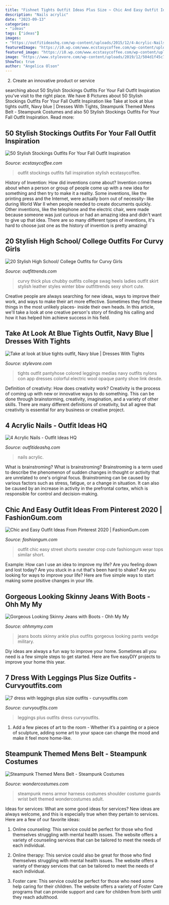 ```yaml
---
title: "Fishnet Tights Outfit Ideas Plus Size ~ Chic And Easy Outfit Ideas From Pinterest 2020"
description: "Nails acrylic"
date: "2023-09-13"
categories:
- "ideas"
tags: ["ideas"]
images:
- "https://outfitideashq.com/wp-content/uploads/2015/12/4-Acrylic-Nails.jpg"
featuredImage: "https://i0.wp.com/www.ecstasycoffee.com/wp-content/uploads/2016/10/Stockings-Outfit-37.jpg"
featured_image: "https://i0.wp.com/www.ecstasycoffee.com/wp-content/uploads/2016/10/Stockings-Outfit-37.jpg"
image: "https://www.stylevore.com/wp-content/uploads/2019/12/504d1f45c78cf96f6f20d1ffe722f3f8.jpg"
ShowToc: true
author: "Angelica Olson"
---
```



2. Create an innovative product or service 

	

		
searching about 50 Stylish Stockings Outfits For Your Fall Outfit Inspiration you've visit to the right place. We have 8 Pictures about 50 Stylish Stockings Outfits For Your Fall Outfit Inspiration like Take at look at blue tights outfit, Navy blue | Dresses With Tights, Steampunk Themed Mens Belt - Steampunk Costumes and also 50 Stylish Stockings Outfits For Your Fall Outfit Inspiration. Read more:
		
    
## 50 Stylish Stockings Outfits For Your Fall Outfit Inspiration

<img loading=lazy src="https://i0.wp.com/www.ecstasycoffee.com/wp-content/uploads/2016/10/Stockings-Outfit-37.jpg" onerror="this.onerror=null;this.src='https://tse3.mm.bing.net/th?id=OIP.sD6dfSnpVTWyu8xfl_7aOwHaLG&amp;pid=15.1';" alt="50 Stylish Stockings Outfits For Your Fall Outfit Inspiration">

_Source: ecstasycoffee.com_

>outfit stockings outfits fall inspiration stylish ecstasycoffee. 

	

History of Invention: How did inventions come about?
Invention comes about when a person or group of people come up with a new idea for something and then try to make it a reality. Some inventions, like the printing press and the Internet, were actually born out of necessity- like during World War II when people needed to create documents quickly. Other inventions, like the telephone and the electric chair, were made because someone was just curious or had an amazing idea and didn't want to give up that idea. There are so many different types of inventions, it's hard to choose just one as the history of invention is pretty amazing!

    
## 20 Stylish High School/ College Outfits For Curvy Girls

<img loading=lazy src="http://www.outfittrends.com/wp-content/uploads/2015/05/7a8ffadc7528959d7c851a97e508baa7.jpg" onerror="this.onerror=null;this.src='https://tse4.mm.bing.net/th?id=OIP.f-9TKUk_WN3G4kAombQrXAAAAA&amp;pid=15.1';" alt="20 Stylish High School/ College Outfits for Curvy Girls">

_Source: outfittrends.com_

>curvy thick plus chubby outfits college swag heels ladies outfit skirt stylish leather styles winter bbw outfittrends sexy short cute. 

	

Creative people are always searching for new ideas, ways to improve their work, and ways to make their art more effective. Sometimes they find these things in the most unlikely places- inside their own heads. In this article, we'll take a look at one creative person's story of finding his calling and how it has helped him achieve success in his field.

    
## Take At Look At Blue Tights Outfit, Navy Blue | Dresses With Tights

<img loading=lazy src="https://www.stylevore.com/wp-content/uploads/2019/12/504d1f45c78cf96f6f20d1ffe722f3f8.jpg" onerror="this.onerror=null;this.src='https://tse2.mm.bing.net/th?id=OIP.__4HQZgHPi0IXmNJYlnHDwHaLH&amp;pid=15.1';" alt="Take at look at blue tights outfit, Navy blue | Dresses With Tights">

_Source: stylevore.com_

>tights outfit pantyhose colored leggings medias navy outfits nylons con app dresses colorful electric wool opaque panty shoe link desde. 

	

Definition of creativity: How does creativity work?
Creativity is the process of coming up with new or innovative ways to do something. This can be done through brainstorming, creativity, imagination, and a variety of other skills. There are many different definitions of creativity, but all agree that creativity is essential for any business or creative project.

    
## 4 Acrylic Nails - Outfit Ideas HQ

<img loading=lazy src="https://outfitideashq.com/wp-content/uploads/2015/12/4-Acrylic-Nails.jpg" onerror="this.onerror=null;this.src='https://tse1.mm.bing.net/th?id=OIP.yoGr3vrJLSca_uf-tAVg7QHaHa&amp;pid=15.1';" alt="4 Acrylic Nails - Outfit Ideas HQ">

_Source: outfitideashq.com_

>nails acrylic. 

	

What is brainstroming?
What is brainstroming? Brainstroming is a term used to describe the phenomenon of sudden changes in thought or activity that are unrelated to one's original focus. Brainstroming can be caused by various factors such as stress, fatigue, or a change in situation. It can also be caused by an increase in activity in the prefrontal cortex, which is responsible for control and decision-making.

    
## Chic And Easy Outfit Ideas From Pinterest 2020 | FashionGum.com

<img loading=lazy src="http://fashiongum.com/wp-content/uploads/2015/07/Chic-and-Easy-Outfit-Ideas-Street-Style-Fashion-Trends-1.jpg" onerror="this.onerror=null;this.src='https://tse3.mm.bing.net/th?id=OIP.BxP_48Dd4CvG1Vpo6yjZZAHaL8&amp;pid=15.1';" alt="Chic and Easy Outfit Ideas From Pinterest 2020 | FashionGum.com">

_Source: fashiongum.com_

>outfit chic easy street shorts sweater crop cute fashiongum wear tops similar short. 

	

Example: How can I use an idea to improve my life?
Are you feeling down and lost today? Are you stuck in a rut that's been hard to shake? Are you looking for ways to improve your life? Here are five simple ways to start making some positive changes in your life.

    
## Gorgeous Looking Skinny Jeans With Boots - Ohh My My

<img loading=lazy src="http://ohhmymy.com/wp-content/uploads/2016/01/Plus-size-skinny-jeans-and-boots.jpg" onerror="this.onerror=null;this.src='https://tse3.mm.bing.net/th?id=OIP.aj0pSXLZ3t4xBinmZKQ-nQHaLH&amp;pid=15.1';" alt="Gorgeous Looking Skinny Jeans with Boots - Ohh My My">

_Source: ohhmymy.com_

>jeans boots skinny ankle plus outfits gorgeous looking pants wedge military. 

	

Diy ideas are always a fun way to improve your home. Sometimes all you need is a few simple steps to get started. Here are five easyDIY projects to improve your home this year.

    
## 7 Dress With Leggings Plus Size Outfits - Curvyoutfits.com

<img loading=lazy src="https://www.curvyoutfits.com/wp-content/uploads/2016/12/7-dress-with-leggings-plus-size-outfits-5.jpg" onerror="this.onerror=null;this.src='https://tse2.mm.bing.net/th?id=OIP.PyNOucJrlep-5Wkl5hseHAHaLJ&amp;pid=15.1';" alt="7 dress with leggings plus size outfits - curvyoutfits.com">

_Source: curvyoutfits.com_

>leggings plus outfits dress curvyoutfits. 

	

1. Add a few pieces of art to the room - Whether it’s a painting or a piece of sculpture, adding some art to your space can change the mood and make it feel more home-like.

    
## Steampunk Themed Mens Belt - Steampunk Costumes

<img loading=lazy src="http://img.wondercostumes.com/imgzoom/prod2015/steampunk-themed-mens-belt.jpg" onerror="this.onerror=null;this.src='https://tse4.mm.bing.net/th?id=OIP.7YcsEh1rCiiMAsRx55SymQHaIp&amp;pid=15.1';" alt="Steampunk Themed Mens Belt - Steampunk Costumes">

_Source: wondercostumes.com_

>steampunk mens armor harness costumes shoulder costume guards wrist belt themed wondercostumes adult. 

	

Ideas for services: What are some good ideas for services?
New ideas are always welcome, and this is especially true when they pertain to services. Here are a few of our favorite ideas:
1. Online counseling: This service could be perfect for those who find themselves struggling with mental health issues. The website offers a variety of counseling services that can be tailored to meet the needs of each individual.

2. Online therapy: This service could also be great for those who find themselves struggling with mental health issues. The website offers a variety of therapy services that can be tailored to meet the needs of each individual.

3. Foster care: This service could be perfect for those who need some help caring for their children. The website offers a variety of Foster Care programs that can provide support and care for children from birth until they reach adulthood.


